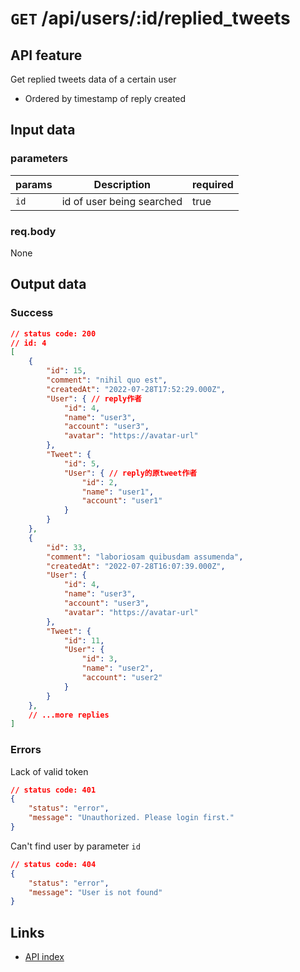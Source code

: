 # `GET` /api/users/:id/replied_tweets 

## API feature
Get replied tweets data of a certain user  
* Ordered by timestamp of reply created 

## Input data  
### parameters  
| params | Description               | required |
| ------ | ------------------------- | -------- |
| `id`   | id of user being searched | true     |
### req.body  
None

## Output data  
### Success  
```json
// status code: 200
// id: 4
[
    {
        "id": 15,
        "comment": "nihil quo est",
        "createdAt": "2022-07-28T17:52:29.000Z",
        "User": { // reply作者
            "id": 4,
            "name": "user3",
            "account": "user3",
            "avatar": "https://avatar-url"
        },
        "Tweet": {
            "id": 5,
            "User": { // reply的原tweet作者
                "id": 2,
                "name": "user1",
                "account": "user1"
            }
        }
    },
    {
        "id": 33,
        "comment": "laboriosam quibusdam assumenda",
        "createdAt": "2022-07-28T16:07:39.000Z",
        "User": {
            "id": 4,
            "name": "user3",
            "account": "user3",
            "avatar": "https://avatar-url"
        },
        "Tweet": {
            "id": 11,
            "User": {
                "id": 3,
                "name": "user2",
                "account": "user2"
            }
        }
    },
    // ...more replies
]
```

### Errors  
Lack of valid token
```json
// status code: 401
{
    "status": "error",
    "message": "Unauthorized. Please login first."
}
```
Can't find user by parameter `id`
```json
// status code: 404
{
    "status": "error",
    "message": "User is not found"
}
```

## Links  
* [API index](../index.md)  
